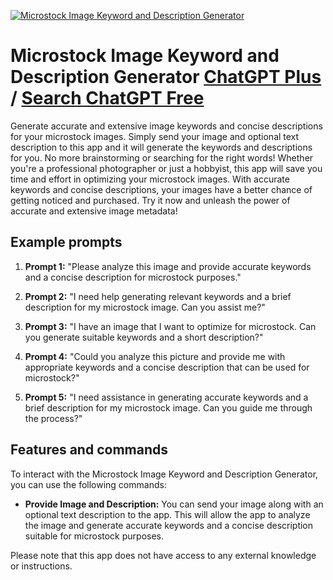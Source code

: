
[![Microstock Image Keyword and Description Generator](null)](https://chat.openai.com/g/g-lIlZZlB4M-microstock-image-keyword-and-description-generator)

# Microstock Image Keyword and Description Generator [ChatGPT Plus](https://chat.openai.com/g/g-lIlZZlB4M-microstock-image-keyword-and-description-generator) / [Search ChatGPT Free](https://gptcall.net/index.html#/?search=Microstock%20Image%20Keyword%20and%20Description%20Generator)

Generate accurate and extensive image keywords and concise descriptions for your microstock images. Simply send your image and optional text description to this app and it will generate the keywords and descriptions for you. No more brainstorming or searching for the right words! Whether you're a professional photographer or just a hobbyist, this app will save you time and effort in optimizing your microstock images. With accurate keywords and concise descriptions, your images have a better chance of getting noticed and purchased. Try it now and unleash the power of accurate and extensive image metadata!

## Example prompts

1. **Prompt 1:** "Please analyze this image and provide accurate keywords and a concise description for microstock purposes."

2. **Prompt 2:** "I need help generating relevant keywords and a brief description for my microstock image. Can you assist me?"

3. **Prompt 3:** "I have an image that I want to optimize for microstock. Can you generate suitable keywords and a short description?"

4. **Prompt 4:** "Could you analyze this picture and provide me with appropriate keywords and a concise description that can be used for microstock?"

5. **Prompt 5:** "I need assistance in generating accurate keywords and a brief description for my microstock image. Can you guide me through the process?"

## Features and commands

To interact with the Microstock Image Keyword and Description Generator, you can use the following commands:

- **Provide Image and Description:** You can send your image along with an optional text description to the app. This will allow the app to analyze the image and generate accurate keywords and a concise description suitable for microstock purposes.

Please note that this app does not have access to any external knowledge or instructions.


